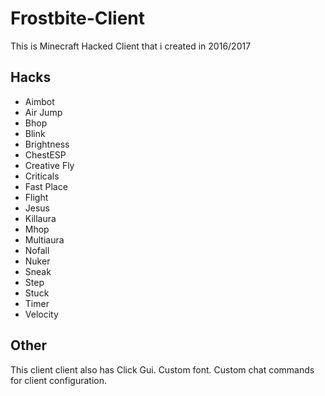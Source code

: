 # Frostbite-Client
This is Minecraft Hacked Client that i created in 2016/2017

## Hacks
* Aimbot
* Air Jump
* Bhop
* Blink
* Brightness
* ChestESP
* Creative Fly
* Criticals
* Fast Place
* Flight
* Jesus
* Killaura
* Mhop
* Multiaura
* Nofall
* Nuker
* Sneak
* Step
* Stuck
* Timer
* Velocity

## Other
This client client also has Click Gui. Custom font. Custom chat commands for client configuration.
